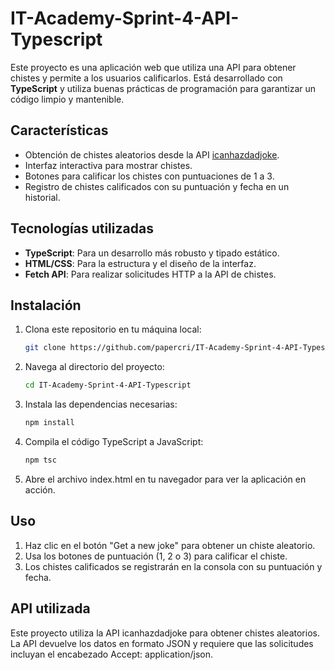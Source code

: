 # IT-Academy-Sprint-4-API-Typescript

Este proyecto es una aplicación web que utiliza una API para obtener chistes y permite a los usuarios calificarlos. Está desarrollado con **TypeScript** y utiliza buenas prácticas de programación para garantizar un código limpio y mantenible.

## Características

- Obtención de chistes aleatorios desde la API [icanhazdadjoke](https://icanhazdadjoke.com/).
- Interfaz interactiva para mostrar chistes.
- Botones para calificar los chistes con puntuaciones de 1 a 3.
- Registro de chistes calificados con su puntuación y fecha en un historial.

## Tecnologías utilizadas

- **TypeScript**: Para un desarrollo más robusto y tipado estático.
- **HTML/CSS**: Para la estructura y el diseño de la interfaz.
- **Fetch API**: Para realizar solicitudes HTTP a la API de chistes.

## Instalación

1. Clona este repositorio en tu máquina local:

   ```bash
   git clone https://github.com/papercri/IT-Academy-Sprint-4-API-Typescript.git

2. Navega al directorio del proyecto:

    ```bash
    cd IT-Academy-Sprint-4-API-Typescript


3. Instala las dependencias necesarias:

    ```bash
    npm install


4. Compila el código TypeScript a JavaScript:

    ```bash
    npm tsc


5. Abre el archivo index.html en tu navegador para ver la aplicación en acción.

## Uso

1. Haz clic en el botón "Get a new joke" para obtener un chiste aleatorio.
2. Usa los botones de puntuación (1, 2 o 3) para calificar el chiste.
3. Los chistes calificados se registrarán en la consola con su puntuación y fecha.

## API utilizada
Este proyecto utiliza la API icanhazdadjoke para obtener chistes aleatorios. La API devuelve los datos en formato JSON y requiere que las solicitudes incluyan el encabezado Accept: application/json.
